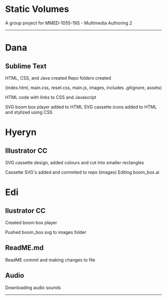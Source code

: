 # Static Volumes

A group project for MMED-1055-19S - Multimedia Authoring 2

---

# Dana

## Sublime Text
HTML, CSS, and Java created
Repo folders created

(index.html, main.css, reset.css, main.js, images, includes
.gitignore, assets)

HTML code with links to CSS and Javascript

SVG boom box player added to HTML
SVG cassette icons added to HTML and stylized using CSS

# Hyeryn

## Illustrator CC
SVG cassette design, added colours and cut into smaller rectangles

Cassette SVG's added and commited to repo (images)
Editing boom_box.ai

# Edi

## Ilustrator CC
Created boom box player

Pushed boom_box.svg to images folder

## ReadME.md
ReadME commit and making changes to file

## Audio
Downloading audio sounds

------------------------------
